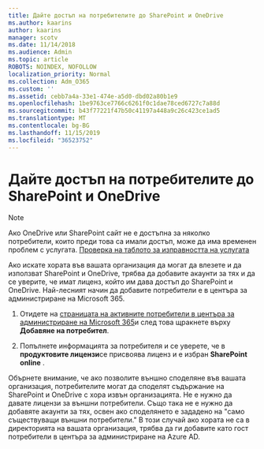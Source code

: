 ```yaml
---
title: Дайте достъп на потребителите до SharePoint и OneDrive
ms.author: kaarins
author: kaarins
manager: scotv
ms.date: 11/14/2018
ms.audience: Admin
ms.topic: article
ROBOTS: NOINDEX, NOFOLLOW
localization_priority: Normal
ms.collection: Adm_O365
ms.custom: ''
ms.assetid: cebb7a4a-33e1-474e-a5d0-dbd02a80b1e9
ms.openlocfilehash: 1be9763ce7766c6261f0c1dae78ced6727c7a88d
ms.sourcegitcommit: b43f77221f47b50c41197a448a9c26c423ce1ad5
ms.translationtype: MT
ms.contentlocale: bg-BG
ms.lasthandoff: 11/15/2019
ms.locfileid: "36523752"
---
```

# <a name="give-users-access-to-sharepoint-and-onedrive"></a>Дайте достъп на потребителите до SharePoint и OneDrive

> [!NOTE]
> Ако OneDrive или SharePoint сайт не е достъпна за няколко потребители, които преди това са имали достъп, може да има временен проблем с услугата. [Проверка на таблото за изправността на услугата](https://portal.office.com/adminportal/home#/servicehealth)
  
Ако искате хората във вашата организация да могат да влезете и да използват SharePoint и OneDrive, трябва да добавите акаунти за тях и да се уверите, че имат лиценз, който им дава достъп до SharePoint и OneDrive. Най-лесният начин да добавите потребители е в центъра за администриране на Microsoft 365.
  
1. Отидете на [страницата на активните потребители в центъра за администриране на Microsoft 365](https://portal.office.com/adminportal/home#/users)и след това щракнете върху **Добавяне на потребител**.
    
2. Попълнете информацията за потребителя и се уверете, че в **продуктовите лицензи**се присвоява лиценз и е избран **SharePoint online** . 
    
Обърнете внимание, че ако позволите външно споделяне във вашата организация, потребителите могат да споделят съдържание на SharePoint и OneDrive с хора извън организацията. Не е нужно да давате лицензи за външни потребители. Също така не е нужно да добавяте акаунти за тях, освен ако споделянето е зададено на "само съществуващи външни потребители." В този случай ако хората не са в директорията на вашата организация, трябва да ги добавите като гост потребители в центъра за администриране на Azure AD.
  

